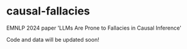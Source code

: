 # causal-fallacies

EMNLP 2024 paper 'LLMs Are Prone to Fallacies in Causal Inference'

Code and data will be updated soon!
